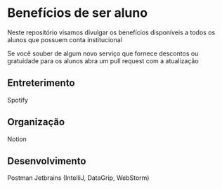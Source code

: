 # Benefícios de ser aluno

Neste repositório visamos divulgar os benefícios disponíveis a todos os alunos que possuem conta institucional

Se você souber de algum novo serviço que fornece descontos ou gratuidade para os alunos abra um pull request com a atualização

## Entreterimento
Spotify

## Organização
Notion

## Desenvolvimento
Postman
Jetbrains (IntelliJ, DataGrip, WebStorm)
